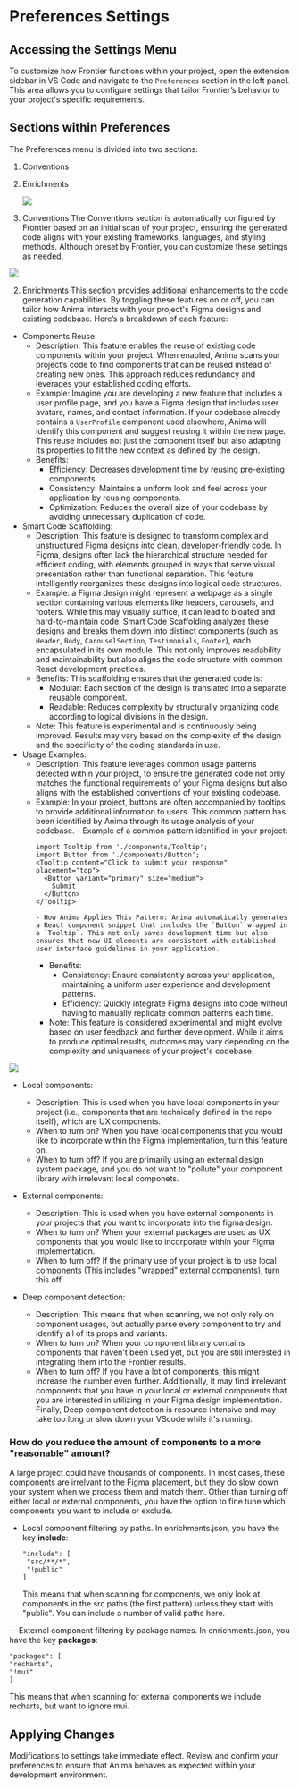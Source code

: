 # Preferences Settings

## Accessing the Settings Menu

To customize how Frontier functions within your project, open the extension sidebar in VS Code and navigate to the `Preferences` section in the left panel. This area allows you to configure settings that tailor Frontier’s behavior to your project's specific requirements.

## Sections within Preferences
The Preferences menu is divided into two sections:

1. Conventions
2. Enrichments
   
   ![](https://paper-attachments.dropboxusercontent.com/s_148F35C30B5AA5DBD3CF7F0BE129E64A727EF2862A4331D40B1BE7C9175F6C16_1714664531765_Screen+Shot+2024-05-02+at+18.42.09.png)

4. Conventions
   The Conventions section is automatically configured by Frontier based on an initial scan of your project, ensuring the generated code aligns with your existing frameworks, languages, and styling methods. Although preset by Frontier, you can customize these settings as needed.

![](https://paper-attachments.dropboxusercontent.com/s_148F35C30B5AA5DBD3CF7F0BE129E64A727EF2862A4331D40B1BE7C9175F6C16_1714664541842_Screen+Shot+2024-05-02+at+18.42.17.png)

2. Enrichments
   This section provides additional enhancements to the code generation capabilities. By toggling these features on or off, you can tailor how Anima interacts with your project's Figma designs and existing codebase. Here’s a breakdown of each feature:

- Components Reuse:
  - Description: This feature enables the reuse of existing code components within your project. When enabled, Anima scans your project’s code to find components that can be reused instead of creating new ones. This approach reduces redundancy and leverages your established coding efforts.
  - Example: Imagine you are developing a new feature that includes a user profile page, and you have a Figma design that includes user avatars, names, and contact information. If your codebase already contains a `UserProfile` component used elsewhere, Anima will identify this component and suggest reusing it within the new page. This reuse includes not just the component itself but also adapting its properties to fit the new context as defined by the design.
  - Benefits:
    - Efficiency: Decreases development time by reusing pre-existing components.
    - Consistency: Maintains a uniform look and feel across your application by reusing components.
    - Optimization: Reduces the overall size of your codebase by avoiding unnecessary duplication of code.
- Smart Code Scaffolding:
  - Description: This feature is designed to transform complex and unstructured Figma designs into clean, developer-friendly code. In Figma, designs often lack the hierarchical structure needed for efficient coding, with elements grouped in ways that serve visual presentation rather than functional separation. This feature intelligently reorganizes these designs into logical code structures.
  - Example: a Figma design might represent a webpage as a single section containing various elements like headers, carousels, and footers. While this may visually suffice, it can lead to bloated and hard-to-maintain code. Smart Code Scaffolding analyzes these designs and breaks them down into distinct components (such as `Header`, `Body`, `CarouselSection`, `Testimonials`, `Footer`), each encapsulated in its own module. This not only improves readability and maintainability but also aligns the code structure with common React development practices.
  - Benefits: This scaffolding ensures that the generated code is:
    - Modular: Each section of the design is translated into a separate, reusable component.
    - Readable: Reduces complexity by structurally organizing code according to logical divisions in the design.
  - Note: This feature is experimental and is continuously being improved. Results may vary based on the complexity of the design and the specificity of the coding standards in use.
- Usage Examples:
  - Description: This feature leverages common usage patterns detected within your project, to ensure the generated code not only matches the functional requirements of your Figma designs but also aligns with the established conventions of your existing codebase.
  - Example: In your project, buttons are often accompanied by tooltips to provide additional information to users. This common pattern has been identified by Anima through its usage analysis of your codebase. - Example of a common pattern identified in your project:
    ```
    import Tooltip from './components/Tooltip';
    import Button from './components/Button';
    <Tooltip content="Click to submit your response" placement="top">
      <Button variant="primary" size="medium">
        Submit
      </Button>
    </Tooltip>
    ```
        - How Anima Applies This Pattern: Anima automatically generates a React component snippet that includes the `Button` wrapped in a `Tooltip`. This not only saves development time but also ensures that new UI elements are consistent with established user interface guidelines in your application.
    - Benefits:
        - Consistency: Ensure consistently across your application, maintaining a uniform user experience and development patterns. 
        - Efficiency: Quickly integrate Figma designs into code without having to manually replicate common patterns each time.
    - Note: This feature is considered experimental and might evolve based on user feedback and further development. While it aims to produce optimal results, outcomes may vary depending on the complexity and uniqueness of your project's codebase.

![](https://paper-attachments.dropboxusercontent.com/s_148F35C30B5AA5DBD3CF7F0BE129E64A727EF2862A4331D40B1BE7C9175F6C16_1714664571567_Screen+Shot+2024-05-02+at+18.42.47.png)

- Local components:
  - Description: This is used when you have local components in your project (i.e., components that are technically defined in the repo itself), which are UX components.
  - When to turn on? When you have local components that you would like to incorporate within the Figma implementation, turn this feature on.
  - When to turn off? If you are primarily using an external design system package, and you do not want to "pollute" your component library with irrelevant local componets.
    
- External components:
   - Description: This is used when you have external components in your projects that you want to incorporate into the figma design.
   - When to turn on? When your external packages are used as UX components that you would like to incorporate within your Figma implementation.
   - When to turn off? If the primary use of your project is to use local components (This includes "wrapped" external components), turn this off.

- Deep component detection:
   - Description: This means that when scanning, we not only rely on component usages, but actually parse every component to try and identify all of its props and variants. 
   - When to turn on? When your component library contains components that haven't been used yet, but you are still interested in integrating them into the Frontier results. 
   - When to turn off? If you have a lot of components, this might increase the number even further. Additionally, it may find irrelevant components that you have in your local or external components that you are interested in utilizing in your Figma design implementation. Finally, Deep component detection is resource intensive and may take too long or slow down your VScode while it's running.


 ### How do you reduce the amount of components to a more "reasonable" amount?
 A large project could have thousands of components. In most cases, these components are irrelvant to the Figma placement, but they do slow down your system when we process them and match them. Other than turning off either local or external components, you have the option to fine tune which components you want to include or exclude.

- Local component filtering by paths. In enrichments.json, you have the key **include**:
  ```
  "include": [
   "src/**/*",
   "!public"
  ]
  ```
  This means that when scanning for components, we only look at components in the src paths (the first pattern) unless they start with "public". You can include a number of valid paths here.

-- External component filtering by package names. In enrichments.json, you have the key **packages**:
   ```
  "packages": [
   "recharts",
   "!mui"
  ]
  ```
   This means that when scanning for external components we include recharts, but want to ignore mui.

## Applying Changes
Modifications to settings take immediate effect. Review and confirm your preferences to ensure that Anima behaves as expected within your development environment.
